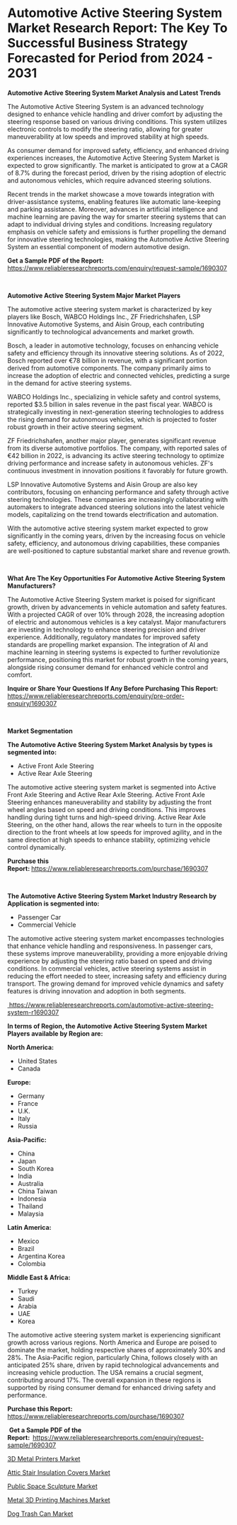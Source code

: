 <p><h1>Automotive Active Steering System Market Research Report: The Key To Successful Business Strategy Forecasted for Period from 2024 - 2031</h1></p><p><strong>Automotive Active Steering System Market Analysis and Latest Trends</strong></p>
<p><p>The Automotive Active Steering System is an advanced technology designed to enhance vehicle handling and driver comfort by adjusting the steering response based on various driving conditions. This system utilizes electronic controls to modify the steering ratio, allowing for greater maneuverability at low speeds and improved stability at high speeds. </p><p>As consumer demand for improved safety, efficiency, and enhanced driving experiences increases, the Automotive Active Steering System Market is expected to grow significantly. The market is anticipated to grow at a CAGR of 8.7% during the forecast period, driven by the rising adoption of electric and autonomous vehicles, which require advanced steering solutions. </p><p>Recent trends in the market showcase a move towards integration with driver-assistance systems, enabling features like automatic lane-keeping and parking assistance. Moreover, advances in artificial intelligence and machine learning are paving the way for smarter steering systems that can adapt to individual driving styles and conditions. Increasing regulatory emphasis on vehicle safety and emissions is further propelling the demand for innovative steering technologies, making the Automotive Active Steering System an essential component of modern automotive design.</p></p>
<p><strong>Get a Sample PDF of the Report:&nbsp;</strong> <a href="https://www.reliableresearchreports.com/enquiry/request-sample/1690307?utm_campaign=1605&utm_medium=2&utm_source=Github&utm_content=ia&utm_term=17102024&utm_id=automotive-active-steering-system">https://www.reliableresearchreports.com/enquiry/request-sample/1690307</a></p>
<p>&nbsp;</p>
<p><strong>Automotive Active Steering System Major Market Players</strong></p>
<p><p>The automotive active steering system market is characterized by key players like Bosch, WABCO Holdings Inc., ZF Friedrichshafen, LSP Innovative Automotive Systems, and Aisin Group, each contributing significantly to technological advancements and market growth.</p><p>Bosch, a leader in automotive technology, focuses on enhancing vehicle safety and efficiency through its innovative steering solutions. As of 2022, Bosch reported over €78 billion in revenue, with a significant portion derived from automotive components. The company primarily aims to increase the adoption of electric and connected vehicles, predicting a surge in the demand for active steering systems.</p><p>WABCO Holdings Inc., specializing in vehicle safety and control systems, reported $3.5 billion in sales revenue in the past fiscal year. WABCO is strategically investing in next-generation steering technologies to address the rising demand for autonomous vehicles, which is projected to foster robust growth in their active steering segment.</p><p>ZF Friedrichshafen, another major player, generates significant revenue from its diverse automotive portfolios. The company, with reported sales of €42 billion in 2022, is advancing its active steering technology to optimize driving performance and increase safety in autonomous vehicles. ZF's continuous investment in innovation positions it favorably for future growth.</p><p>LSP Innovative Automotive Systems and Aisin Group are also key contributors, focusing on enhancing performance and safety through active steering technologies. These companies are increasingly collaborating with automakers to integrate advanced steering solutions into the latest vehicle models, capitalizing on the trend towards electrification and automation.</p><p>With the automotive active steering system market expected to grow significantly in the coming years, driven by the increasing focus on vehicle safety, efficiency, and autonomous driving capabilities, these companies are well-positioned to capture substantial market share and revenue growth.</p></p>
<p>&nbsp;</p>
<p><strong>What Are The Key Opportunities For Automotive Active Steering System Manufacturers?</strong></p>
<p><p>The Automotive Active Steering System market is poised for significant growth, driven by advancements in vehicle automation and safety features. With a projected CAGR of over 10% through 2028, the increasing adoption of electric and autonomous vehicles is a key catalyst. Major manufacturers are investing in technology to enhance steering precision and driver experience. Additionally, regulatory mandates for improved safety standards are propelling market expansion. The integration of AI and machine learning in steering systems is expected to further revolutionize performance, positioning this market for robust growth in the coming years, alongside rising consumer demand for enhanced vehicle control and comfort.</p></p>
<p><strong>Inquire or Share Your Questions If Any Before Purchasing This Report:</strong> <a href="https://www.reliableresearchreports.com/enquiry/pre-order-enquiry/1690307?utm_campaign=1605&utm_medium=2&utm_source=Github&utm_content=ia&utm_term=17102024&utm_id=automotive-active-steering-system">https://www.reliableresearchreports.com/enquiry/pre-order-enquiry/1690307</a></p>
<p>&nbsp;</p>
<p><strong>Market Segmentation</strong></p>
<p><strong>The Automotive Active Steering System Market Analysis by types is segmented into:</strong></p>
<p><ul><li>Active Front Axle Steering</li><li>Active Rear Axle Steering</li></ul></p>
<p><p>The automotive active steering system market is segmented into Active Front Axle Steering and Active Rear Axle Steering. Active Front Axle Steering enhances maneuverability and stability by adjusting the front wheel angles based on speed and driving conditions. This improves handling during tight turns and high-speed driving. Active Rear Axle Steering, on the other hand, allows the rear wheels to turn in the opposite direction to the front wheels at low speeds for improved agility, and in the same direction at high speeds to enhance stability, optimizing vehicle control dynamically.</p></p>
<p><strong>Purchase this Report:&nbsp;</strong><a href="https://www.reliableresearchreports.com/purchase/1690307?utm_campaign=1605&utm_medium=2&utm_source=Github&utm_content=ia&utm_term=17102024&utm_id=automotive-active-steering-system">https://www.reliableresearchreports.com/purchase/1690307</a></p>
<p>&nbsp;</p>
<p><strong>The Automotive Active Steering System Market Industry Research by Application is segmented into:</strong></p>
<p><ul><li>Passenger Car</li><li>Commercial Vehicle</li></ul></p>
<p><p>The automotive active steering system market encompasses technologies that enhance vehicle handling and responsiveness. In passenger cars, these systems improve maneuverability, providing a more enjoyable driving experience by adjusting the steering ratio based on speed and driving conditions. In commercial vehicles, active steering systems assist in reducing the effort needed to steer, increasing safety and efficiency during transport. The growing demand for improved vehicle dynamics and safety features is driving innovation and adoption in both segments.</p></p>
<p><a href="https://www.reliableresearchreports.com/automotive-active-steering-system-r1690307?utm_campaign=1605&utm_medium=2&utm_source=Github&utm_content=ia&utm_term=17102024&utm_id=automotive-active-steering-system">&nbsp;https://www.reliableresearchreports.com/automotive-active-steering-system-r1690307</a></p>
<p><strong>In terms of Region, the Automotive Active Steering System Market Players available by Region are:</strong></p>
<p>
    <p> <strong> North America: </strong>
        <ul>
            <li>United States</li>
            <li>Canada</li>
        </ul>
        </p> 
    <p> <strong> Europe: </strong>
        <ul>
            <li>Germany</li>
            <li>France</li>
            <li>U.K.</li>
            <li>Italy</li>
            <li>Russia</li>
        </ul>
        </p> 
    <p> <strong> Asia-Pacific: </strong>
        <ul>
            <li>China</li>
            <li>Japan</li>
            <li>South Korea</li>
            <li>India</li>
            <li>Australia</li>
            <li>China Taiwan</li>
            <li>Indonesia</li>
            <li>Thailand</li>
            <li>Malaysia</li>
        </ul>
        </p> 
    <p> <strong> Latin America: </strong>
        <ul>
            <li>Mexico</li>
            <li>Brazil</li>
            <li>Argentina Korea</li>
            <li>Colombia</li>
        </ul>
        </p> 
    <p> <strong> Middle East & Africa: </strong>
        <ul>
            <li>Turkey</li>
            <li>Saudi</li>
            <li>Arabia</li>
            <li>UAE</li>
            <li>Korea</li>
        </ul>
    </p>
    </p>
<p><p>The automotive active steering system market is experiencing significant growth across various regions. North America and Europe are poised to dominate the market, holding respective shares of approximately 30% and 28%. The Asia-Pacific region, particularly China, follows closely with an anticipated 25% share, driven by rapid technological advancements and increasing vehicle production. The USA remains a crucial segment, contributing around 17%. The overall expansion in these regions is supported by rising consumer demand for enhanced driving safety and performance.</p></p>
<p><strong>Purchase this Report: </strong><a href="https://www.reliableresearchreports.com/purchase/1690307?utm_campaign=1605&utm_medium=2&utm_source=Github&utm_content=ia&utm_term=17102024&utm_id=automotive-active-steering-system">https://www.reliableresearchreports.com/purchase/1690307</a></p>
<p>&nbsp;<strong>Get a Sample PDF of the Report:&nbsp;&nbsp;</strong><a href="https://www.reliableresearchreports.com/enquiry/request-sample/1690307?utm_campaign=1605&utm_medium=2&utm_source=Github&utm_content=ia&utm_term=17102024&utm_id=automotive-active-steering-system">https://www.reliableresearchreports.com/enquiry/request-sample/1690307</a></p>
<p><strong></strong></p>
<p><p><a href="https://issuu.com/reportprime-2/docs/3d-metal-printers-market-size-2030._b6c17ffc09cf05?utm_campaign=1605&utm_medium=2&utm_source=Github&utm_content=ia&utm_term=17102024&utm_id=automotive-active-steering-system">3D Metal Printers Market</a></p><p><a href="https://www.linkedin.com/pulse/attic-stair-insulation-covers-market-size-share-growth-analysis-5wose?utm_campaign=1605&utm_medium=2&utm_source=Github&utm_content=ia&utm_term=17102024&utm_id=automotive-active-steering-system">Attic Stair Insulation Covers Market</a></p><p><a href="https://www.linkedin.com/pulse/market-forecasting-change-global-public-space-sculpture-dynamics-ew4pe?utm_campaign=1605&utm_medium=2&utm_source=Github&utm_content=ia&utm_term=17102024&utm_id=automotive-active-steering-system">Public Space Sculpture Market</a></p><p><a href="https://issuu.com/reportprime-2/docs/metal-3d-printing-machines-market-s_d0058012f468e0?utm_campaign=1605&utm_medium=2&utm_source=Github&utm_content=ia&utm_term=17102024&utm_id=automotive-active-steering-system">Metal 3D Printing Machines Market</a></p><p><a href="https://www.linkedin.com/pulse/dog-trash-can-market-size-type-metalplastic-product-gardenstreetsquareother-af0le?utm_campaign=1605&utm_medium=2&utm_source=Github&utm_content=ia&utm_term=17102024&utm_id=automotive-active-steering-system">Dog Trash Can Market</a></p></p>